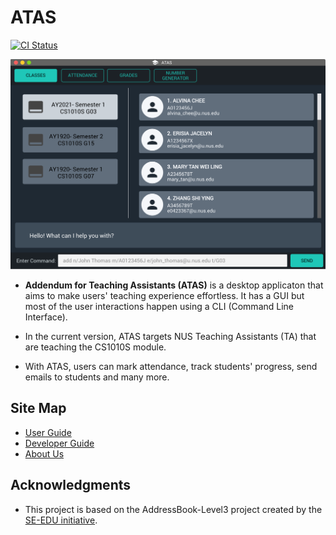 # ATAS
[![CI Status](https://github.com/AY2021S1-CS2103T-W16-4/tp/workflows/Java%20CI/badge.svg)](https://github.com/AY2021S1-CS2103T-W16-4/tp/actions)

![Ui](docs/images/Ui.png)

* **Addendum for Teaching Assistants (ATAS)** is a desktop applicaton that aims to make users' teaching experience effortless. It has a GUI but most of the user interactions happen using a CLI (Command Line Interface).

* In the current version, ATAS targets NUS Teaching Assistants (TA) that are teaching the CS1010S module.

* With ATAS, users can mark attendance, track students' progress, send emails to students and many more.

## Site Map
* [User Guide](https://ay2021s1-cs2103t-w16-4.github.io/tp/UserGuide.html)
* [Developer Guide](https://ay2021s1-cs2103t-w16-4.github.io/tp/DeveloperGuide.html)
* [About Us](/https://ay2021s1-cs2103t-w16-4.github.io/tp/AboutUs.html)

## Acknowledgments
* This project is based on the AddressBook-Level3 project created by the [SE-EDU initiative](https://se-education.org).

